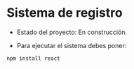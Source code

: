 <h1>Sistema de registro</h1>

- Estado del proyecto: En construcción.

- Para ejecutar el sistema debes poner:

 ```npm install react```
